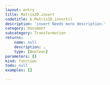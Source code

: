 ```yaml
---
layout: entry
title: Matrix2D.invert
codetitle: b.Matrix2D.invert()
description: 'invert Needs more description.'
category: Document
subcategory: Transformation
returns:
    name: null
    description: …
    type: [Boolean]
parameters: []
kind: function
todo: null
examples: []

---
```

